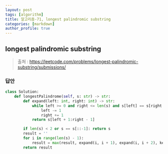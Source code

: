 ```yaml
---
layout: post
tags: [algorithm]
title: 알고리즘-71, longest palindromic substring
categories: [markdown]
author_profile: true
---
```


## longest palindromic substring

> 출처 : <https://leetcode.com/problems/longest-palindromic-substring/submissions/>

### 답안

```python
class Solution:
    def longestPalindrome(self, s: str) -> str:
        def expand(left: int, right: int) -> str:
            while left >= 0 and right <= len(s) and s[left] == s[right - 1]:
                left -= 1
                right += 1
            return s[left + 1:right - 1]

        if len(s) < 2 or s == s[::-1]: return s
        result = ''
        for i in range(len(s) - 1):
            result = max(result, expand(i, i + 1), expand(i, i + 2), key = len)
        return result

```
